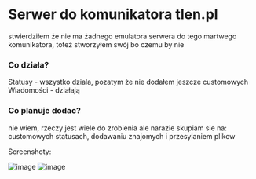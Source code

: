 # Serwer do komunikatora tlen.pl
stwierdziłem że nie ma żadnego emulatora serwera do tego martwego komunikatora, toteż stworzyłem swój bo czemu by nie


### Co działa?
Statusy - wszystko dziala, pozatym że nie dodałem jeszcze customowych<br/>
Wiadomości - działają

### Co planuje dodac?
nie wiem, rzeczy jest wiele do zrobienia ale narazie skupiam sie na: customowych statusach, dodawaniu znajomych i przesylaniem plikow

Screenshoty:

![image](https://github.com/Zordon1337/TlenSRV/assets/65111609/923472d2-46f4-408f-9a29-57714f0a645d)
![image](https://github.com/Zordon1337/TlenSRV/assets/65111609/c7d8032d-286a-4fbf-a773-5d5eed068229)
